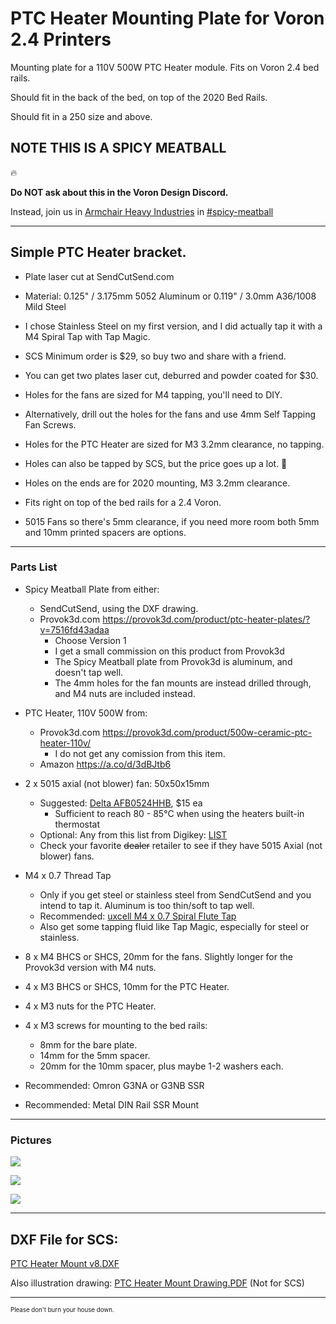 # PTC Heater Mounting Plate for Voron 2.4 Printers
Mounting plate for a 110V 500W PTC Heater module. Fits on Voron 2.4 bed rails.

Should fit in the back of the bed, on top of the 2020 Bed Rails.

Should fit in a 250 size and above.

## NOTE THIS IS A SPICY MEATBALL

:fire:

**Do NOT ask about this in the Voron Design Discord.**

Instead, join us in [Armchair Heavy Industries](https://discord.gg/armchairengineeringsux) in [#spicy-meatball](https://discord.com/channels/1029426383614648421/1151296680168275978)

---

## Simple PTC Heater bracket.

* Plate laser cut at SendCutSend.com
* Material: 0.125" / 3.175mm 5052 Aluminum or 0.119" / 3.0mm A36/1008 Mild Steel 
* I chose Stainless Steel on my first version, and I did actually tap it with a M4 Spiral Tap with Tap Magic.

* SCS Minimum order is $29, so buy two and share with a friend.
* You can get two plates laser cut, deburred and powder coated for $30.

* Holes for the fans are sized for M4 tapping, you'll need to DIY.
* Alternatively, drill out the holes for the fans and use 4mm Self Tapping Fan Screws.
* Holes for the PTC Heater are sized for M3 3.2mm clearance, no tapping.

* Holes can also be tapped by SCS, but the price goes up a lot. 😬
* Holes on the ends are for 2020 mounting, M3 3.2mm clearance.
* Fits right on top of the bed rails for a 2.4 Voron.
* 5015 Fans so there's 5mm clearance, if you need more room both 5mm and 10mm printed spacers are options.

---

### Parts List

* Spicy Meatball Plate from either:
  * SendCutSend, using the DXF drawing.
  * Provok3d.com https://provok3d.com/product/ptc-heater-plates/?v=7516fd43adaa
    * Choose Version 1
    * I get a small commission on this product from Provok3d
    * The Spicy Meatball plate from Provok3d is aluminum, and doesn't tap well.
    * The 4mm holes for the fan mounts are instead drilled through, and M4 nuts are included instead.
* PTC Heater, 110V 500W from:
  * Provok3d.com https://provok3d.com/product/500w-ceramic-ptc-heater-110v/
    * I do not get any comission from this item.
  * Amazon https://a.co/d/3dBJtb6

* 2 x 5015 axial (not blower) fan: 50x50x15mm
  * Suggested: [Delta AFB0524HHB](https://www.digikey.com/en/products/detail/delta-electronics/AFB0524HHB/2560406), $15 ea
    * Sufficient to reach 80 - 85°C when using the heaters built-in thermostat
  * Optional: Any from this list from Digikey: [LIST](https://www.digikey.com/en/products/filter/dc-brushless-fans-bldc/217?s=N4IgjCBcpgLFoDGUBmBDANgZwKYBoQB7KAbXAFZyAmADggF0CAHAFyhAGUWAnASwDsA5iAC%2BBWADYEIZJHTZ8RUiFgAGCQE4A7A2ZtInHgOFjwGgMzTZ83AWKQy2jTRohGIVuy58hoguRoNK1RMWyUHcCoo8yl3TwNvYz8QLQ1VYLlQxXsyWDAJclV4OP1DHxMCMGcg6BkQhTtldPoRUyplQoBbToACdH43ESA)
  * Check your favorite ~~dealer~~ retailer to see if they have 5015 Axial (not blower) fans.

* M4 x 0.7 Thread Tap
  * Only if you get steel or stainless steel from SendCutSend and you intend to tap it.
 Aluminum is too thin/soft to tap well.
  * Recommended: [uxcell M4 x 0.7 Spiral Flute Tap](https://www.amazon.com/uxcell-Machine-Threading-Nitriding-Tolerance/dp/B09765XYZD)
  * Also get some tapping fluid like Tap Magic, especially for steel or stainless.
* 8 x M4 BHCS or SHCS, 20mm for the fans. Slightly longer for the Provok3d version with M4 nuts.
* 4 x M3 BHCS or SHCS, 10mm for the PTC Heater.
* 4 x M3 nuts for the PTC Heater.
* 4 x M3 screws for mounting to the bed rails:
  * 8mm for the bare plate.
  * 14mm for the 5mm spacer.
  * 20mm for the 10mm spacer, plus maybe 1-2 washers each.
* Recommended: Omron G3NA or G3NB SSR
* Recommended: Metal DIN Rail SSR Mount

---

### Pictures

![](Pictures/250-Mounted.png)

![](Pictures/Topside.png)

![](Pictures/Underside.png)

---

## DXF File for SCS:
[PTC Heater Mount v8.DXF](/DXF/PTC%20Heater%20Mount%20v8.dxf)

Also illustration drawing: [PTC Heater Mount Drawing.PDF](/dxf/PTC%20Heater%20Mount%20Drawing.pdf) (Not for SCS)

---

<sup><sub>Please don't burn your house down.</sub></sup>

